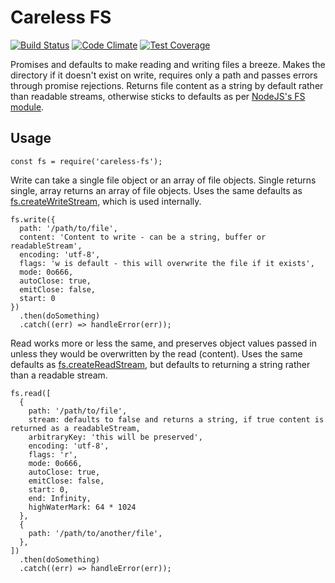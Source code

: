 Careless FS
===
[![Build Status](https://api.travis-ci.org/leakypixel/careless-fs.svg)](https://travis-ci.org/leakypixel/careless-fs)
[![Code Climate](https://codeclimate.com/github/leakypixel/careless-fs/badges/gpa.svg)](https://codeclimate.com/github/leakypixel/careless-fs)
[![Test Coverage](https://codeclimate.com/github/leakypixel/careless-fs/badges/coverage.svg)](https://codeclimate.com/github/leakypixel/careless-fs/coverage)

Promises and defaults to make reading and writing files a breeze. Makes the directory if it doesn't exist on write, requires only a path and passes errors through promise rejections. Returns file content as a string by default rather than readable streams, otherwise sticks to defaults as per [NodeJS's FS module](https://nodejs.org/api/fs.html).

## Usage
```
const fs = require('careless-fs');
```

Write can take a single file object or an array of file objects.
Single returns single, array returns an array of file objects.
Uses the same defaults as [fs.createWriteStream](https://nodejs.org/api/fs.html#fs_fs_createwritestream_path_options), which is used internally.
```
fs.write({
  path: '/path/to/file',
  content: 'Content to write - can be a string, buffer or readableStream',
  encoding: 'utf-8',
  flags: 'w is default - this will overwrite the file if it exists',
  mode: 0o666,
  autoClose: true,
  emitClose: false,
  start: 0
})
  .then(doSomething)
  .catch((err) => handleError(err));

```
Read works more or less the same, and preserves object values passed
in unless they would be overwritten by the read (content).
Uses the same defaults as [fs.createReadStream](https://nodejs.org/api/fs.html#fs_fs_createreadstream_path_options), but defaults
to returning a string rather than a readable stream.
```
fs.read([
  {
    path: '/path/to/file',
    stream: defaults to false and returns a string, if true content is returned as a readableStream,
    arbitraryKey: 'this will be preserved',
    encoding: 'utf-8',
    flags: 'r',
    mode: 0o666,
    autoClose: true,
    emitClose: false,
    start: 0,
    end: Infinity,
    highWaterMark: 64 * 1024
  },
  {
    path: '/path/to/another/file',
  },
])
  .then(doSomething)
  .catch((err) => handleError(err));
```
